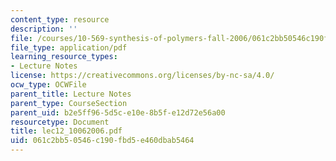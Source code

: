 ```yaml
---
content_type: resource
description: ''
file: /courses/10-569-synthesis-of-polymers-fall-2006/061c2bb50546c190fbd5e460dbab5464_lec12_10062006.pdf
file_type: application/pdf
learning_resource_types:
- Lecture Notes
license: https://creativecommons.org/licenses/by-nc-sa/4.0/
ocw_type: OCWFile
parent_title: Lecture Notes
parent_type: CourseSection
parent_uid: b2e5ff96-5d5c-e10e-8b5f-e12d72e56a00
resourcetype: Document
title: lec12_10062006.pdf
uid: 061c2bb5-0546-c190-fbd5-e460dbab5464
---
```

